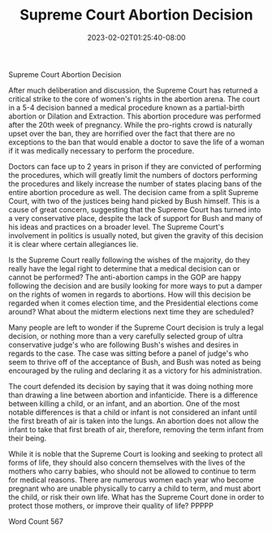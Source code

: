 ﻿---
title: "Supreme Court Abortion Decision"
date: 2023-02-02T01:25:40-08:00
description: "TXT Tips for Web Success"
featured_image: "/images/TXT.jpg"
tags: ["TXT"]
---

Supreme Court Abortion Decision

After much deliberation and discussion, the Supreme Court has returned a critical strike to the core of women's rights in the abortion arena.  The court in a 5-4 decision banned a medical procedure known as a partial-birth abortion or Dilation and Extraction.  This abortion procedure was performed after the 20th week of pregnancy.  While the pro-rights crowd is naturally upset over the ban, they are horrified over the fact that there are no exceptions to the ban that would enable a doctor to save the life of a woman if it was medically necessary to perform the procedure.  

Doctors can face up to 2 years in prison if they are convicted of performing the procedures, which will greatly limit the numbers of doctors performing the procedures and likely increase the number of states placing bans of the entire abortion procedure as well.  The decision came from a split Supreme Court, with two of the justices being hand picked by Bush himself.  This is a cause of great concern, suggesting that the Supreme Court has turned into a very conservative place, despite the lack of support for Bush and many of his ideas and practices on a broader level.  The Supreme Court's involvement in politics is usually noted, but given the gravity of this decision it is clear where certain allegiances lie.

Is the Supreme Court really following the wishes of the majority, do they really have the legal right to determine that a medical decision can or cannot be performed?  The anti-abortion camps in the GOP are happy following the decision and are busily looking for more ways to put a damper on the rights of women in regards to abortions.  How will this decision be regarded when it comes election time, and the Presidential elections come around?  What about the midterm elections next time they are scheduled? 

Many people are left to wonder if the Supreme Court decision is truly a legal decision, or nothing more than a very carefully selected group of ultra conservative judge's who are following Bush's wishes and desires in regards to the case.  The case was sitting before a panel of judge's who seem to thrive off of the acceptance of Bush, and Bush was noted as being encouraged by the ruling and declaring it as a victory for his administration.  

The court defended its decision by saying that it was doing nothing more than drawing a line between abortion and infanticide.  There is a difference between killing a child, or an infant, and an abortion.  One of the most notable differences is that a child or infant is not considered an infant until the first breath of air is taken into the lungs.  An abortion does not allow the infant to take that first breath of air, therefore, removing the term infant from their being.  

While it is noble that the Supreme Court is looking and seeking to protect all forms of life, they should also concern themselves with the lives of the mothers who carry babies, who should not be allowed to continue to term for medical reasons.  There are numerous women each year who become pregnant who are unable physically to carry a child to term, and must abort the child, or risk their own life.  What has the Supreme Court done in order to protect those mothers, or improve their quality of life? 
PPPPP

Word Count 567


